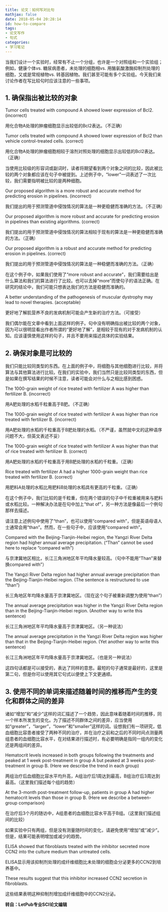 ```yaml
---
title: 论文：如何写对比句
mathjax: false
date: 2018-05-04 20:28:14
id: how-to-compare
tags:
- 论文写作
- 句式
categories:
- 学习笔记
---
```


当我们设计一个实验时，经常有不止一个分组，也许是一个对照组和一个实验组；例如，健康个体vs. 糖尿病患者，未处理的细胞相vs. 用酪氨酸激酶抑制剂处理的细胞，又或是常规植物vs. 转基因植物。我们甚至可能有多个实验组。今天我们来讨论作者在写比较句时应该注意的一些事项。

<!---more--->

## 1. 确保指出被比较的对象

Tumor cells treated with compound A showed lower expression of Bcl2. (incorrect)

用化合物A处理的肿瘤细胞显示出较低的Bcl2表达。（不正确）

Tumor cells treated with compound A showed lower expression of Bcl2 than vehicle control-treated cells. (correct)

用化合物A处理的肿瘤细胞相较于溶剂对照处理的细胞显示出较低的Bcl2表达。（正确）

当使用比较级的形容词或副词时，读者将期望看到两个对象之间的比较，因此被比较的两个对象都应该在句子中被提到。上述例子中，“lower”一词表述了一次比较，我们需要指明被比较的是两种细胞。

Our proposed algorithm is a more robust and accurate method for predicting erosion in pipelines. (incorrect)

我们提出的用于预测管道中侵蚀情况的算法是一种更稳健而准确的方法。（不正确）

Our proposed algorithm is more robust and accurate for predicting erosion in pipelines than existing algorithms. (correct)

我们提出的用于预测管道中侵蚀情况的算法相较于现有的算法是一种更稳健而准确的方法。（正确）

Our proposed algorithm is a robust and accurate method for predicting erosion in pipelines. (correct)

我们提出的用于预测管道中侵蚀情况的算法是一种稳健而准确的方法。（正确）

在这个例子中，如果我们使用了“more robust and accurate”，我们需要给出是什么算法和我们的算法进行了比较。也可以去掉“more”而使句子的语法正确。在研究的结论中，我们可能只想表达我们的方法是稳健而准确的。

A better understanding of the pathogenesis of muscular dystrophy may lead to novel therapies. (acceptable)

更好地了解肌营养不良的发病机制可能会产生新的治疗方法。（可接受）

我们偶尔能在文章中看到上面这样的例子。句中没有明确指出被比较的两个对象，因为可以很明显看出作者所谓的“更好地了解”，是相较于现有的对于发病机制的认知。应该谨慎使用这样的句子，并且不要用来描述具体的实验结果。

## 2. 确保对象是可比较的

我们只能比较同类型的东西。在上面的例子中，将细胞与其他细胞进行比较，并将算法与其他算法进行比较。在我们的实验中，我们当然只是比较同类型的东西，但是如果在撰写结果的时候不注意，读者可能会对什么与之相比感到困惑。

The 1000-grain weight of rice treated with fertilizer A was higher than fertilizer B. (incorrect) 

用A肥处理的水稻千粒重高于B肥。（不正确）

The 1000-grain weight of rice treated with fertilizer A was higher than rice treated with fertilizer B. (incorrect) 

用A肥处理的水稻的千粒重高于B肥处理的水稻。（不严谨，虽然就中文的这种语序问题不大，但英文表述不妥）

The 1000-grain weight of rice treated with fertilizer A was higher than that of rice treated with fertilizer B. (correct) 

用A肥处理的水稻的千粒重高于用B肥处理的水稻的千粒重。（正确）

Rice treated with fertilizer A had a higher 1000-grain weight than rice treated with fertilizer B. (correct) 

用肥料A处理的水稻比用肥料B处理的水稻具有更高的千粒重。（正确）

在这个例子中，我们比较的是千粒重，但在两个错误的句子中千粒重被用来与肥料或水稻比较。一种解决办法是在句中加上“that of”，另一种方法是像最后一个例句那样去描述。

请注意上述例句中使用了“than”，也可以使用“compared with”，但是英语母语人士通常会用“than”。然而，在一些句子中，应该使用“compared with”。

Compared with the Beijing-Tianjin-Heibei region, the Yangzi River Delta region had higher annual average precipitation. (“Than” cannot be used here to replace “compared with”)

与京津冀地区相比，长江三角洲地区年平均降水量较高。（句中不能用“Than”来替换compared with”）

The Yangzi River Delta region had higher annual average precipitation than the Beijing-Tianjin-Heibei region. (The sentence is restructured to use “than”)

长三角地区年均降水量高于京津冀地区。（现在这个句子被重新调整为使用“than”）

The annual average precipitation was higher in the Yangzi River Delta region than in the Beijing-Tianjin-Heibei region. (Another way to write this sentence) 

长江三角洲地区年平均降水量高于京津冀地区。（另一种说法）

The annual average precipitation in the Yangzi River Delta region was higher than that in the Beijing-Tianjin-Heibei region. (Yet another way to write this sentence) 

长江三角洲地区年平均降水量高于京津冀地区。（也是另一种说法）

这四句话都是可以接受的，表达了同样的意思。最短的句子通常是最好的，这里是第二句，但是你可以使用其它句式以便使上下文更通顺。

## 3. 使用不同的单词来描述随着时间的推移而产生的变化和群体之间的差异

诸如“增加”和“减少”这样的词汇描述了一个趋势，因此意味着随着时间的推移，同一个样本所发生的变化。为了描述不同群体之间的差异，应当使用如“greater”，“larger”，“lower”和“smaller”这样的词。设想我们有一项研究，低血细胞比容患者接受了两种不同的治疗，并在治疗之前和之后的不同时间点测量两组患者的血细胞比容水平，在对结果进行描述时，有必要明确是指同一组内的变化还是两组间的差异。

Hematocrit levels increased in both groups following the treatments and peaked at 1 week post-treatment in group A but peaked at 3 weeks post-treatment in group B. (Here we describe the trend in each group)

两组治疗后血细胞比容水平均升高，A组治疗后1周达到最高，B组治疗后3周达到最高。（这里我们描述每个组的趋势）

At the 3-month post-treatment follow-up, patients in group A had higher hematocrit levels than those in group B. (Here we describe a between-group comparison)

在治疗后3个月的随访中，A组患者的血细胞比容水平高于B组。（这里我们描述组间的比较）

如果实验中只有两组，但是没有测量随时间的变化，请避免使用“增加”或“减少”。但是，结果可能表明增加或减少的趋势。

ELISA showed that fibroblasts treated with the inhibitor secreted more CCN2 into the culture medium than untreated cells.

ELISA显示用该抑制剂处理的成纤维细胞比未处理的细胞会分泌更多的CCN2到培养基中。

These results suggest that this inhibitor increased CCN2 secretion in fibroblasts.

这些结果表明这种抑制剂增加成纤维细胞中的CCN2分泌。



**转自：LetPub专业SCI论文编辑**